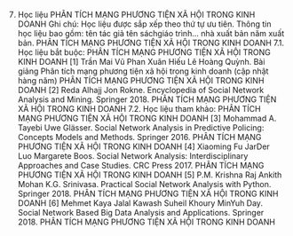 7. Học liệu PHÂN TÍCH MẠNG PHƯƠNG TIỆN XÃ HỘI TRONG KINH DOANH
Ghi chú: Học liệu được sắp xếp theo thứ tự ưu tiên. Thông tin học liệu bao gồm: tên tác giả tên sáchgiáo trình... nhà xuất bản năm xuất bản. PHÂN TÍCH MẠNG PHƯƠNG TIỆN XÃ HỘI TRONG KINH DOANH
7.1. Học liệu bắt buộc: PHÂN TÍCH MẠNG PHƯƠNG TIỆN XÃ HỘI TRONG KINH DOANH \[1\] Trần Mai Vũ Phan Xuân Hiếu Lê Hoàng Quỳnh. Bài giảng Phân tích mạng phương tiện xã hội trong kinh doanh (cập nhật hàng năm) PHÂN TÍCH MẠNG PHƯƠNG TIỆN XÃ HỘI TRONG KINH DOANH \[2\] Reda Alhajj Jon Rokne. Encyclopedia of Social Network Analysis and Mining. Springer 2018. PHÂN TÍCH MẠNG PHƯƠNG TIỆN XÃ HỘI TRONG KINH DOANH 7.2. Học liệu tham khảo: PHÂN TÍCH MẠNG PHƯƠNG TIỆN XÃ HỘI TRONG KINH DOANH \[3\] Mohammad A. Tayebi Uwe Glässer. Social Network Analysis in Predictive Policing: Concepts Models and Methods. Springer 2016. PHÂN TÍCH MẠNG PHƯƠNG TIỆN XÃ HỘI TRONG KINH DOANH \[4\] Xiaoming Fu JarDer Luo Margarete Boos. Social Network Analysis: Interdisciplinary Approaches and Case Studies. CRC Press 2017. PHÂN TÍCH MẠNG PHƯƠNG TIỆN XÃ HỘI TRONG KINH DOANH \[5\] P.M. Krishna Raj Ankith Mohan K.G. Srinivasa. Practical Social Network Analysis with Python. Springer 2018. PHÂN TÍCH MẠNG PHƯƠNG TIỆN XÃ HỘI TRONG KINH DOANH \[6\] Mehmet Kaya Jalal Kawash Suheil Khoury MinYuh Day. Social Network Based Big Data Analysis and Applications. Springer 2018. PHÂN TÍCH MẠNG PHƯƠNG TIỆN XÃ HỘI TRONG KINH DOANH
